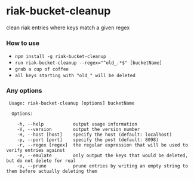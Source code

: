 riak-bucket-cleanup
===================

clean riak entries where keys match a given regex

### How to use ###

* `npm install -g riak-bucket-cleanup`
* `run riak-bucket-cleanup --regex="^old_.*$" [bucketName]`
* `grab a cup of coffee`
* `all keys starting with "old_" will be deleted`

### Any options ###

````
 Usage: riak-bucket-cleanup [options] bucketName

  Options:

    -h, --help           output usage information
    -V, --version        output the version number
    -H, --host [host]    specify the host (default: localhost)
    -p, --port [port]    specify the post (default: 8098)
    -r, --regex [regex]  the regular expression that will be used to verify entries against
    -e, --emulate        only output the keys that would be deleted, but do not delete for real
    -u, --prune          prune entries by writing an empty string to them before actually deleting them
````
